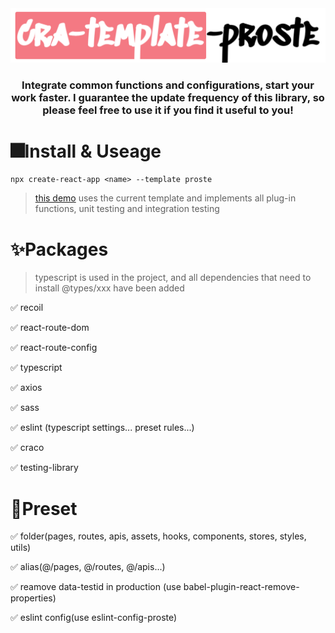 <img src="https://raw.githubusercontent.com/xyhxx/program_preview/master/logo/cra-template.png" />

<h3 style="text-align: center;">Integrate common functions and configurations, start your work faster. I guarantee the update frequency of this library, so please feel free to use it if you find it useful to you!
</h3>



# 🎆Install & Useage

``` 
npx create-react-app <name> --template proste
```

> <a href="https://github.com/xyhxx/react-proste-template-demo/tree/master">this demo</a> uses the current template and implements all plug-in functions, unit testing and integration testing

# ✨Packages
> typescript is used in the project, and all dependencies that need to install @types/xxx have been added

✅ recoil

✅ react-route-dom

✅ react-route-config

✅ typescript

✅ axios

✅ sass

✅ eslint (typescript settings... preset rules...)

✅ craco

✅ testing-library

# 🎊Preset

✅ folder(pages, routes, apis, assets, hooks, components, stores, styles, utils)

✅ alias(@/pages, @/routes, @/apis...)

✅ reamove data-testid in production (use babel-plugin-react-remove-properties)

✅ eslint config(use eslint-config-proste)


